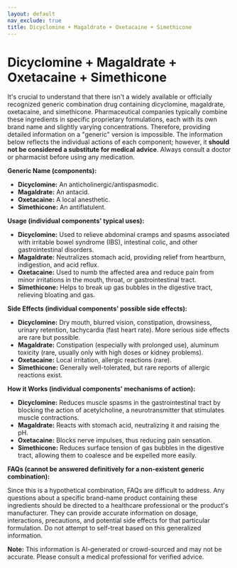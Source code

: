 ```yaml
---
layout: default
nav_exclude: true
title: Dicyclomine + Magaldrate + Oxetacaine + Simethicone
---
```


# Dicyclomine + Magaldrate + Oxetacaine + Simethicone

It's crucial to understand that there isn't a widely available or officially recognized generic combination drug containing dicyclomine, magaldrate, oxetacaine, and simethicone.  Pharmaceutical companies typically combine these ingredients in specific proprietary formulations, each with its own brand name and slightly varying concentrations.  Therefore, providing detailed information on a "generic" version is impossible.  The information below reflects the individual actions of each component; however, it **should not be considered a substitute for medical advice**.  Always consult a doctor or pharmacist before using any medication.


**Generic Name (components):**

* **Dicyclomine:** An anticholinergic/antispasmodic.
* **Magaldrate:** An antacid.
* **Oxetacaine:** A local anesthetic.
* **Simethicone:** An antiflatulent.


**Usage (individual components' typical uses):**

* **Dicyclomine:** Used to relieve abdominal cramps and spasms associated with irritable bowel syndrome (IBS), intestinal colic, and other gastrointestinal disorders.
* **Magaldrate:** Neutralizes stomach acid, providing relief from heartburn, indigestion, and acid reflux.
* **Oxetacaine:** Used to numb the affected area and reduce pain from minor irritations in the mouth, throat, or gastrointestinal tract.
* **Simethicone:** Helps to break up gas bubbles in the digestive tract, relieving bloating and gas.


**Side Effects (individual components' possible side effects):**

* **Dicyclomine:** Dry mouth, blurred vision, constipation, drowsiness, urinary retention, tachycardia (fast heart rate).  More serious side effects are rare but possible.
* **Magaldrate:** Constipation (especially with prolonged use), aluminum toxicity (rare, usually only with high doses or kidney problems).
* **Oxetacaine:** Local irritation, allergic reactions (rare).
* **Simethicone:** Generally well-tolerated, but rare reports of allergic reactions exist.


**How it Works (individual components' mechanisms of action):**

* **Dicyclomine:** Reduces muscle spasms in the gastrointestinal tract by blocking the action of acetylcholine, a neurotransmitter that stimulates muscle contractions.
* **Magaldrate:** Reacts with stomach acid, neutralizing it and raising the pH.
* **Oxetacaine:** Blocks nerve impulses, thus reducing pain sensation.
* **Simethicone:** Reduces surface tension of gas bubbles in the digestive tract, allowing them to coalesce and be expelled more easily.


**FAQs (cannot be answered definitively for a non-existent generic combination):**

Since this is a hypothetical combination, FAQs are difficult to address.  Any questions about a specific brand-name product containing these ingredients should be directed to a healthcare professional or the product's manufacturer.  They can provide accurate information on dosage, interactions, precautions, and potential side effects for that particular formulation.  Do not attempt to self-treat based on this generalized information.


**Note:** This information is AI-generated or crowd-sourced and may not be accurate. Please consult a medical professional for verified advice.